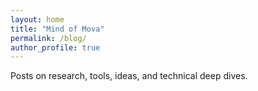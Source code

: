 ```yaml
---
layout: home
title: "Mind of Mova"
permalink: /blog/
author_profile: true
---
```


Posts on research, tools, ideas, and technical deep dives.
